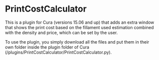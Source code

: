 # PrintCostCalculator
This is a plugin for Cura (versions 15.06 and up) that adds an extra window that shows the print cost based on the fillament used estimation combined with the density and price, which can be set by the user. 

To use the plugin, you simply download all the files and put them in their own folder inside the plugin folder of Cura (/plugins/PrintCostCalculator/PrintCostCalculator.py). 
